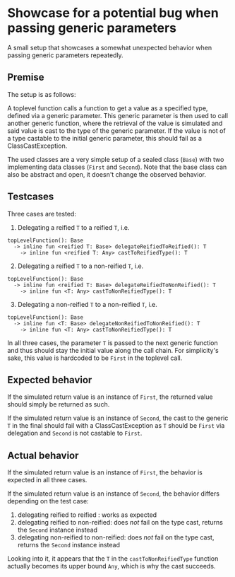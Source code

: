 # Showcase for a potential bug when passing generic parameters

A small setup that showcases a somewhat unexpected behavior when passing generic parameters repeatedly.

## Premise

The setup is as follows:

A toplevel function calls a function to get a value as a specified type, defined via a generic parameter.
This generic parameter is then used to call another generic function, where the retrieval of the value is simulated
and said value is cast to the type of the generic parameter. If the value is not of a type castable to the initial generic
parameter, this should fail as a ClassCastException.

The used classes are a very simple setup of a sealed class (`Base`) with two implementing data classes (`First`
and `Second`). Note that the base class can also be abstract and open, it doesn't change the observed behavior.

## Testcases

Three cases are tested:

1. Delegating a reified `T` to a reified `T`, i.e.
  ```
  topLevelFunction(): Base  
    -> inline fun <reified T: Base> delegateReifiedToReified(): T  
      -> inline fun <reified T: Any> castToReifiedType(): T  
  ```

2. Delegating a reified `T` to a non-reified `T`, i.e.
```
topLevelFunction(): Base  
  -> inline fun <reified T: Base> delegateReifiedToNonReified(): T  
    -> inline fun <T: Any> castToNonReifiedType(): T  
```

3. Delegating a non-reified `T` to a non-reified `T`, i.e.
```
topLevelFunction(): Base  
  -> inline fun <T: Base> delegateNonReifiedToNonReified(): T  
    -> inline fun <T: Any> castToNonReifiedType(): T  
```

In all three cases, the parameter `T` is passed to the next generic function and thus should stay the
initial value along the call chain. For simplicity's sake, this value is hardcoded to be `First` in the
toplevel call.

## Expected behavior  

If the simulated return value is an instance of `First`, the returned value should simply be returned as such.

If the simulated return value is an instance of `Second`, the cast to the generic `T` in the final should fail
with a ClassCastException as `T` should be `First` via delegation and `Second` is not castable to `First`.

## Actual behavior

If the simulated return value is an instance of `First`, the behavior is expected in all three cases.

If the simulated return value is an instance of `Second`, the behavior differs depending on the test case:
1. delegating reified to reified : works as expected
2. delegating reified to non-reified: does *not* fail on the type cast, returns the `Second` instance instead
3. delegating non-reified to non-reified: does *not* fail on the type cast, returns the `Second` instance instead

Looking into it, it appears that the `T` in the `castToNonReifiedType` function actually becomes its upper
bound `Any`, which is why the cast succeeds.